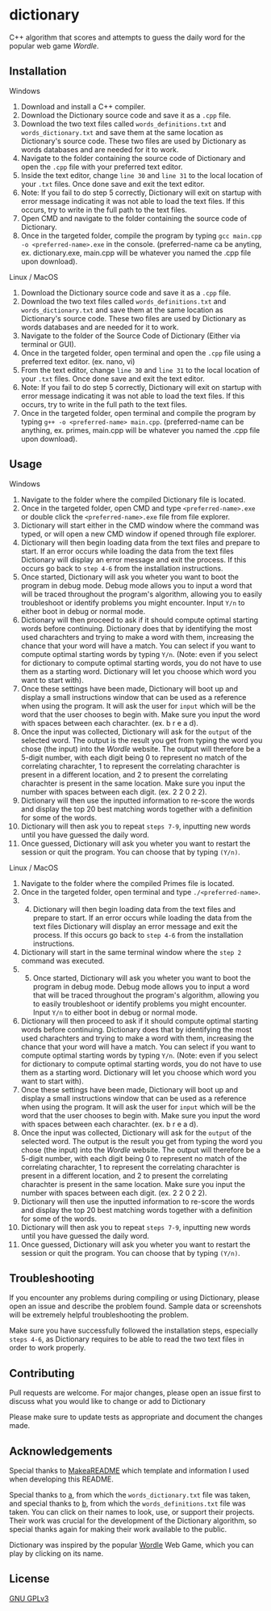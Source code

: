 # dictionary

C++ algorithm that scores and attempts to guess the daily word for the popular web game _Wordle_.

## Installation

Windows

1. Download and install a C++ compiler.
2. Download the Dictionary source code and save it as a ```.cpp``` file.
3. Download the two text files called ```words_definitions.txt``` and ```words_dictionary.txt``` and save them at the same location as Dictionary's source code. These two files are used by Dictionary as words databases and are needed for it to work.
4. Navigate to the folder containing the source code of Dictionary and open the ```.cpp``` file with your preferred text editor.
5. Inside the text editor, change ```line 30``` and ```line 31``` to the local location of your ```.txt``` files. Once done save and exit the text editor.
6. Note: If you fail to do step 5 correctly, Dictionary will exit on startup with error message indicating it was not able to load the text files. If this occurs, try to write in the full path to the text files.
7. Open CMD and navigate to the folder containing the source code of Dictionary.
8. Once in the targeted folder, compile the program by typing ```gcc main.cpp -o <preferred-name>.exe``` in the console. (preferred-name ca be anyting, ex. dictionary.exe, main.cpp will be whatever you named the .cpp file upon download).

Linux / MacOS

1. Download the Dictionary source code and save it as a ```.cpp``` file.
2. Download the two text files called ```words_definitions.txt``` and ```words_dictionary.txt``` and save them at the same location as Dictionary's source code. These two files are used by Dictionary as words databases and are needed for it to work.
3. Navigate to the folder of the Source Code of Dictionary (Either via terminal or GUI).
4. Once in the targeted folder, open terminal and open the ```.cpp``` file using a preferred text editor. (ex. nano, vi)
5. From the text editor, change ```line 30``` and ```line 31``` to the local location of your ```.txt``` files. Once done save and exit the text editor.
6. Note: If you fail to do step 5 correctly, Dictionary will exit on startup with error message indicating it was not able to load the text files. If this occurs, try to write in the full path to the text files.
7. Once in the targeted folder, open terminal and compile the program by typing ```g++ -o <preferred-name> main.cpp```. (preferred-name can be anything, ex. primes, main.cpp will be whatever you named the .cpp file upon download).

## Usage

Windows

1. Navigate to the folder where the compiled Dictionary file is located.
2. Once in the targeted folder, open CMD and type ```<preferred-name>.exe``` or double click the ```<preferred-name>.exe``` file from file explorer.
3. Dictionary will start either in the CMD window where the command was typed, or will open a new CMD window if opened through file explorer.
4. Dictionary will then begin loading data from the text files and prepare to start. If an error occurs while loading the data from the text files Dictionary will display an error message and exit the process. If this occurs go back to ```step 4-6``` from the installation instructions.
5. Once started, Dictionary will ask you wheter you want to boot the program in debug mode. Debug mode allows you to input a word that will be traced throughout the program's algorithm, allowing you to easily troubleshoot or identify problems you might encounter. Input ```Y/n``` to either boot in debug or normal mode.
6. Dictionary will then proceed to ask if it should compute optimal starting words before continuing. Dictionary does that by identifying the most used charachters and trying to make a word with them, increasing the chance that your word will have a match. You can select if you want to compute optimal starting words by typing ```Y/n```. (Note: even if you select for dictionary to compute optimal starting words, you do not have to use them as a starting word. Dictionary will let you choose which word you want to start with).
7. Once these settings have been made, Dictionary will boot up and display a small instructions window that can be used as a reference when using the program. It will ask the user for ```input``` which will be the word that the user chooses to begin with. Make sure you input the word with spaces between each charachter. (ex. b r e a d).
8. Once the input was collected, Dictionary will ask for the ```output``` of the selected word. The output is the result you get from typing the word you chose (the input) into the _Wordle_ website. The output will therefore be a 5-digit number, with each digit being 0 to represent no match of the correlating charachter, 1 to represent the correlating charachter is present in a different location, and 2 to present the correlating charachter is present in the same location. Make sure you input the number with spaces between each digit. (ex. 2 2 0 2 2).
9. Dictionary will then use the inputted information to re-score the words and display the top 20 best matching words together with a definition for some of the words.
10. Dictionary will then ask you to repeat ```steps 7-9```, inputting new words until you have guessed the daily word.
11. Once guessed, Dictionary will ask you wheter you want to restart the session or quit the program. You can choose that by typing ```(Y/n)```.

Linux / MacOS

1. Navigate to the folder where the compiled Primes file is located.
2. Once in the targeted folder, open terminal and type ```./<preferred-name>```.
3. 4. Dictionary will then begin loading data from the text files and prepare to start. If an error occurs while loading the data from the text files Dictionary will display an error message and exit the process. If this occurs go back to ```step 4-6``` from the installation instructions.
4. Dictionary will start in the same terminal window where the ```step 2``` command was executed.
5. 5. Once started, Dictionary will ask you wheter you want to boot the program in debug mode. Debug mode allows you to input a word that will be traced throughout the program's algorithm, allowing you to easily troubleshoot or identify problems you might encounter. Input ```Y/n``` to either boot in debug or normal mode.
6. Dictionary will then proceed to ask if it should compute optimal starting words before continuing. Dictionary does that by identifying the most used charachters and trying to make a word with them, increasing the chance that your word will have a match. You can select if you want to compute optimal starting words by typing ```Y/n```. (Note: even if you select for dictionary to compute optimal starting words, you do not have to use them as a starting word. Dictionary will let you choose which word you want to start with).
7. Once these settings have been made, Dictionary will boot up and display a small instructions window that can be used as a reference when using the program. It will ask the user for ```input``` which will be the word that the user chooses to begin with. Make sure you input the word with spaces between each charachter. (ex. b r e a d).
8. Once the input was collected, Dictionary will ask for the ```output``` of the selected word. The output is the result you get from typing the word you chose (the input) into the _Wordle_ website. The output will therefore be a 5-digit number, with each digit being 0 to represent no match of the correlating charachter, 1 to represent the correlating charachter is present in a different location, and 2 to present the correlating charachter is present in the same location. Make sure you input the number with spaces between each digit. (ex. 2 2 0 2 2).
9. Dictionary will then use the inputted information to re-score the words and display the top 20 best matching words together with a definition for some of the words.
10. Dictionary will then ask you to repeat ```steps 7-9```, inputting new words until you have guessed the daily word.
11. Once guessed, Dictionary will ask you wheter you want to restart the session or quit the program. You can choose that by typing ```(Y/n)```.

## Troubleshooting

If you encounter any problems during compiling or using Dictionary, please open an issue and describe the problem found. Sample data or screenshots will be extremely helpful troubleshooting the problem.

Make sure you have successfully followed the installation steps, especially ```steps 4-6```, as Dictionary requires to be able to read the two text files in order to work properly.

## Contributing

Pull requests are welcome. For major changes, please open an issue first to discuss what you would like to change or add to Dictionary

Please make sure to update tests as appropriate and document the changes made.

## Acknowledgements

Special thanks to [MakeaREADME](https://www.makeareadme.com) which template and information I used when developing this README.

Special thanks to [a](), from which the ```words_dictionary.txt``` file was taken, and special thanks to [b](), from which the ```words_definitions.txt``` file was taken. You can click on their names to look, use, or support their projects. Their work was crucial for the development of the Dictionary algorithm, so special thanks again for making their work available to the public.

Dictionary was inspired by the popular [Wordle](https://www.nytimes.com/games/wordle/index.html) Web Game, which you can play by clicking on its name.

## License
[GNU GPLv3](https://www.gnu.org/licenses/gpl-3.0.en.html)
